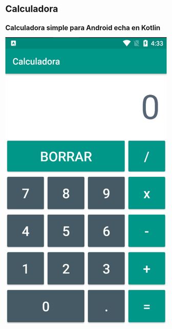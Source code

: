 # Calculadora
## Calculadora simple para Android echa en Kotlin

![Preview](https://github.com/lucasfigueroacardozo/calculadora/blob/master/preview.png?raw=true "Vista Previa")
